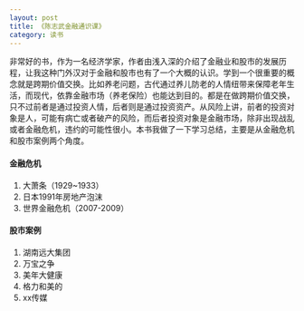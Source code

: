 ```yaml
---
layout: post
title: 《陈志武金融通识课》
category: 读书
---
```


非常好的书，作为一名经济学家，作者由浅入深的介绍了金融业和股市的发展历程，让我这种门外汉对于金融和股市也有了一个大概的认识。学到一个很重要的概念就是跨期价值交换。比如养老问题，古代通过养儿防老的人情纽带来保障老年生活，而现代，依靠金融市场（养老保险）也能达到目的。都是在做跨期价值交换，只不过前者是通过投资人情，后者则是通过投资资产。从风险上讲，前者的投资对象是人，可能有病亡或者破产的风险，而后者投资对象是金融市场，除非出现战乱或者金融危机，违约的可能性很小。本书我做了一下学习总结，主要是从金融危机和股市案例两个角度。

#### 金融危机
1. 大萧条（1929~1933）
1. 日本1991年房地产泡沫
1. 世界金融危机（2007-2009）

#### 股市案例
1. 湖南远大集团
1. 万宝之争
1. 美年大健康
1. 格力和美的
1. xx传媒























